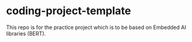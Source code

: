 # coding-project-template
This repo is for the practice project which is to be based on Embedded AI libraries (BERT). 
